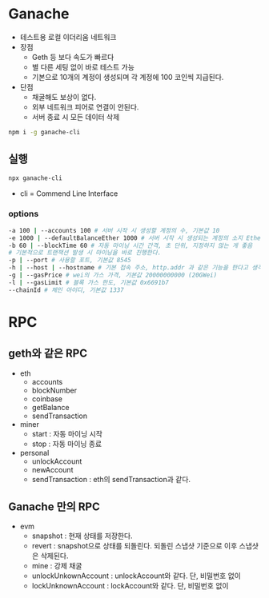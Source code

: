 # Ganache

- 테스트용 로컬 이더리움 네트워크
- 장점
  - Geth 등 보다 속도가 빠르다
  - 별 다른 세팅 없이 바로 테스트 가능
  - 기본으로 10개의 계정이 생성되며 각 계정에 100 코인씩 지급된다.
- 단점
  - 채굴해도 보상이 없다.
  - 외부 네트워크 피어로 연결이 안된다.
  - 서버 종료 시 모든 데이터 삭제

```sh
npm i -g ganache-cli
```

## 실행

```sh
npx ganache-cli
```

- cli = Commend Line Interface

### options

```sh
-a 100 | --accounts 100 # 서버 시작 시 생성할 계정의 수, 기본값 10
-e 1000 | --defaultBalanceEther 1000 # 서버 시작 시 생성되는 계정의 소지 Ether, 기본값 100
-b 60 | --blockTime 60 # 자동 마이닝 시간 간격, 초 단위, 지정하지 않는 게 좋음
# 기본적으로 트랜잭션 발생 시 마이닝을 바로 진행한다.
-p | --port # 사용할 포트, 기본값 8545
-h | --host | --hostname # 기본 접속 주소, http.addr 과 같은 기능을 한다고 생각하면 된다. 기본값 127.0.0.1
-g | --gasPrice # wei의 가스 가격, 기본값 20000000000 (20GWei)
-l | --gasLimit # 블록 가스 한도, 기본값 0x6691b7
--chainId # 체인 아이디, 기본값 1337
```

# RPC

## geth와 같은 RPC

- eth
  - accounts
  - blockNumber
  - coinbase
  - getBalance
  - sendTransaction
- miner
  - start : 자동 마이닝 시작
  - stop : 자동 마이닝 종료
- personal
  - unlockAccount
  - newAccount
  - sendTransaction : eth의 sendTransaction과 같다.

## Ganache 만의 RPC

- evm
  - snapshot : 현재 상태를 저장한다.
  - revert : snapshot으로 상태를 되돌린다. 되돌린 스냅샷 기준으로 이후 스냅샷은 삭제된다.
  - mine : 강제 채굴
  - unlockUnkownAccount : unlockAccount와 같다. 단, 비밀번호 없이
  - lockUnknownAccount : lockAccount와 같다. 단, 비밀번호 없이
